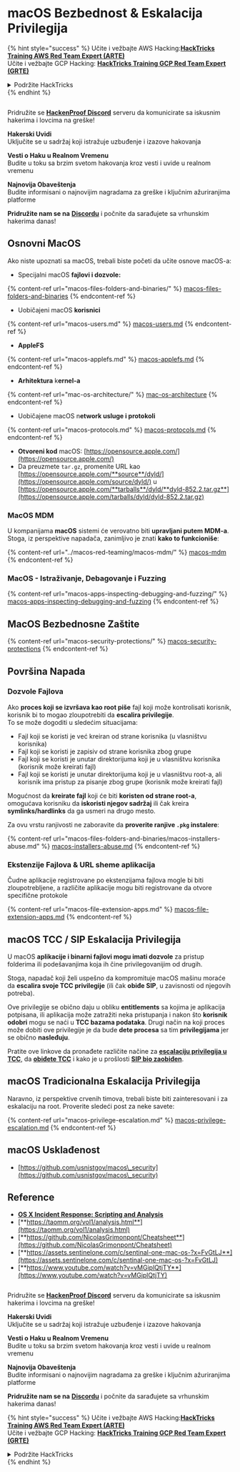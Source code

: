 # macOS Bezbednost & Eskalacija Privilegija

{% hint style="success" %}
Učite i vežbajte AWS Hacking:<img src="../../.gitbook/assets/arte.png" alt="" data-size="line">[**HackTricks Training AWS Red Team Expert (ARTE)**](https://training.hacktricks.xyz/courses/arte)<img src="../../.gitbook/assets/arte.png" alt="" data-size="line">\
Učite i vežbajte GCP Hacking: <img src="../../.gitbook/assets/grte.png" alt="" data-size="line">[**HackTricks Training GCP Red Team Expert (GRTE)**<img src="../../.gitbook/assets/grte.png" alt="" data-size="line">](https://training.hacktricks.xyz/courses/grte)

<details>

<summary>Podržite HackTricks</summary>

* Proverite [**planove pretplate**](https://github.com/sponsors/carlospolop)!
* **Pridružite se** 💬 [**Discord grupi**](https://discord.gg/hRep4RUj7f) ili [**telegram grupi**](https://t.me/peass) ili **pratite** nas na **Twitteru** 🐦 [**@hacktricks\_live**](https://twitter.com/hacktricks\_live)**.**
* **Podelite hakerske trikove slanjem PR-ova na** [**HackTricks**](https://github.com/carlospolop/hacktricks) i [**HackTricks Cloud**](https://github.com/carlospolop/hacktricks-cloud) github repozitorijume.

</details>
{% endhint %}

<figure><img src="/.gitbook/assets/image.png" alt=""><figcaption></figcaption></figure>

Pridružite se [**HackenProof Discord**](https://discord.com/invite/N3FrSbmwdy) serveru da komunicirate sa iskusnim hakerima i lovcima na greške!

**Hakerski Uvidi**\
Uključite se u sadržaj koji istražuje uzbuđenje i izazove hakovanja

**Vesti o Haku u Realnom Vremenu**\
Budite u toku sa brzim svetom hakovanja kroz vesti i uvide u realnom vremenu

**Najnovija Obaveštenja**\
Budite informisani o najnovijim nagradama za greške i ključnim ažuriranjima platforme

**Pridružite nam se na** [**Discordu**](https://discord.com/invite/N3FrSbmwdy) i počnite da sarađujete sa vrhunskim hakerima danas!

## Osnovni MacOS

Ako niste upoznati sa macOS, trebali biste početi da učite osnove macOS-a:

* Specijalni macOS **fajlovi i dozvole:**

{% content-ref url="macos-files-folders-and-binaries/" %}
[macos-files-folders-and-binaries](macos-files-folders-and-binaries/)
{% endcontent-ref %}

* Uobičajeni macOS **korisnici**

{% content-ref url="macos-users.md" %}
[macos-users.md](macos-users.md)
{% endcontent-ref %}

* **AppleFS**

{% content-ref url="macos-applefs.md" %}
[macos-applefs.md](macos-applefs.md)
{% endcontent-ref %}

* **Arhitektura** k**ernel-a**

{% content-ref url="mac-os-architecture/" %}
[mac-os-architecture](mac-os-architecture/)
{% endcontent-ref %}

* Uobičajene macOS n**etwork usluge i protokoli**

{% content-ref url="macos-protocols.md" %}
[macos-protocols.md](macos-protocols.md)
{% endcontent-ref %}

* **Otvoreni kod** macOS: [https://opensource.apple.com/](https://opensource.apple.com/)
* Da preuzmete `tar.gz`, promenite URL kao [https://opensource.apple.com/**source**/dyld/](https://opensource.apple.com/source/dyld/) u [https://opensource.apple.com/**tarballs**/dyld/**dyld-852.2.tar.gz**](https://opensource.apple.com/tarballs/dyld/dyld-852.2.tar.gz)

### MacOS MDM

U kompanijama **macOS** sistemi će verovatno biti **upravljani putem MDM-a**. Stoga, iz perspektive napadača, zanimljivo je znati **kako to funkcioniše**:

{% content-ref url="../macos-red-teaming/macos-mdm/" %}
[macos-mdm](../macos-red-teaming/macos-mdm/)
{% endcontent-ref %}

### MacOS - Istraživanje, Debagovanje i Fuzzing

{% content-ref url="macos-apps-inspecting-debugging-and-fuzzing/" %}
[macos-apps-inspecting-debugging-and-fuzzing](macos-apps-inspecting-debugging-and-fuzzing/)
{% endcontent-ref %}

## MacOS Bezbednosne Zaštite

{% content-ref url="macos-security-protections/" %}
[macos-security-protections](macos-security-protections/)
{% endcontent-ref %}

## Površina Napada

### Dozvole Fajlova

Ako **proces koji se izvršava kao root piše** fajl koji može kontrolisati korisnik, korisnik bi to mogao zloupotrebiti da **escalira privilegije**.\
To se može dogoditi u sledećim situacijama:

* Fajl koji se koristi je već kreiran od strane korisnika (u vlasništvu korisnika)
* Fajl koji se koristi je zapisiv od strane korisnika zbog grupe
* Fajl koji se koristi je unutar direktorijuma koji je u vlasništvu korisnika (korisnik može kreirati fajl)
* Fajl koji se koristi je unutar direktorijuma koji je u vlasništvu root-a, ali korisnik ima pristup za pisanje zbog grupe (korisnik može kreirati fajl)

Mogućnost da **kreirate fajl** koji će biti **koristen od strane root-a**, omogućava korisniku da **iskoristi njegov sadržaj** ili čak kreira **symlinks/hardlinks** da ga usmeri na drugo mesto.

Za ovu vrstu ranjivosti ne zaboravite da **proverite ranjive `.pkg` instalere**:

{% content-ref url="macos-files-folders-and-binaries/macos-installers-abuse.md" %}
[macos-installers-abuse.md](macos-files-folders-and-binaries/macos-installers-abuse.md)
{% endcontent-ref %}

### Ekstenzije Fajlova & URL sheme aplikacija

Čudne aplikacije registrovane po ekstenzijama fajlova mogle bi biti zloupotrebljene, a različite aplikacije mogu biti registrovane da otvore specifične protokole

{% content-ref url="macos-file-extension-apps.md" %}
[macos-file-extension-apps.md](macos-file-extension-apps.md)
{% endcontent-ref %}

## macOS TCC / SIP Eskalacija Privilegija

U macOS **aplikacije i binarni fajlovi mogu imati dozvole** za pristup folderima ili podešavanjima koja ih čine privilegovanijim od drugih.

Stoga, napadač koji želi uspešno da kompromituje macOS mašinu moraće da **escalira svoje TCC privilegije** (ili čak **obiđe SIP**, u zavisnosti od njegovih potreba).

Ove privilegije se obično daju u obliku **entitlements** sa kojima je aplikacija potpisana, ili aplikacija može zatražiti neka pristupanja i nakon što **korisnik odobri** mogu se naći u **TCC bazama podataka**. Drugi način na koji proces može dobiti ove privilegije je da bude **dete procesa** sa tim **privilegijama** jer se obično **nasleđuju**.

Pratite ove linkove da pronađete različite načine za [**escalaciju privilegija u TCC**](macos-security-protections/macos-tcc/#tcc-privesc-and-bypasses), da [**obiđete TCC**](macos-security-protections/macos-tcc/macos-tcc-bypasses/) i kako je u prošlosti [**SIP bio zaobiđen**](macos-security-protections/macos-sip.md#sip-bypasses).

## macOS Tradicionalna Eskalacija Privilegija

Naravno, iz perspektive crvenih timova, trebali biste biti zainteresovani i za eskalaciju na root. Proverite sledeći post za neke savete:

{% content-ref url="macos-privilege-escalation.md" %}
[macos-privilege-escalation.md](macos-privilege-escalation.md)
{% endcontent-ref %}

## macOS Usklađenost

* [https://github.com/usnistgov/macos\_security](https://github.com/usnistgov/macos\_security)

## Reference

* [**OS X Incident Response: Scripting and Analysis**](https://www.amazon.com/OS-Incident-Response-Scripting-Analysis-ebook/dp/B01FHOHHVS)
* [**https://taomm.org/vol1/analysis.html**](https://taomm.org/vol1/analysis.html)
* [**https://github.com/NicolasGrimonpont/Cheatsheet**](https://github.com/NicolasGrimonpont/Cheatsheet)
* [**https://assets.sentinelone.com/c/sentinal-one-mac-os-?x=FvGtLJ**](https://assets.sentinelone.com/c/sentinal-one-mac-os-?x=FvGtLJ)
* [**https://www.youtube.com/watch?v=vMGiplQtjTY**](https://www.youtube.com/watch?v=vMGiplQtjTY)

<figure><img src="/.gitbook/assets/image.png" alt=""><figcaption></figcaption></figure>

Pridružite se [**HackenProof Discord**](https://discord.com/invite/N3FrSbmwdy) serveru da komunicirate sa iskusnim hakerima i lovcima na greške!

**Hakerski Uvidi**\
Uključite se u sadržaj koji istražuje uzbuđenje i izazove hakovanja

**Vesti o Haku u Realnom Vremenu**\
Budite u toku sa brzim svetom hakovanja kroz vesti i uvide u realnom vremenu

**Najnovija Obaveštenja**\
Budite informisani o najnovijim nagradama za greške i ključnim ažuriranjima platforme

**Pridružite nam se na** [**Discordu**](https://discord.com/invite/N3FrSbmwdy) i počnite da sarađujete sa vrhunskim hakerima danas!

{% hint style="success" %}
Učite i vežbajte AWS Hacking:<img src="../../.gitbook/assets/arte.png" alt="" data-size="line">[**HackTricks Training AWS Red Team Expert (ARTE)**](https://training.hacktricks.xyz/courses/arte)<img src="../../.gitbook/assets/arte.png" alt="" data-size="line">\
Učite i vežbajte GCP Hacking: <img src="../../.gitbook/assets/grte.png" alt="" data-size="line">[**HackTricks Training GCP Red Team Expert (GRTE)**<img src="../../.gitbook/assets/grte.png" alt="" data-size="line">](https://training.hacktricks.xyz/courses/grte)

<details>

<summary>Podržite HackTricks</summary>

* Proverite [**planove pretplate**](https://github.com/sponsors/carlospolop)!
* **Pridružite se** 💬 [**Discord grupi**](https://discord.gg/hRep4RUj7f) ili [**telegram grupi**](https://t.me/peass) ili **pratite** nas na **Twitteru** 🐦 [**@hacktricks\_live**](https://twitter.com/hacktricks\_live)**.**
* **Podelite hakerske trikove slanjem PR-ova na** [**HackTricks**](https://github.com/carlospolop/hacktricks) i [**HackTricks Cloud**](https://github.com/carlospolop/hacktricks-cloud) github repozitorijume.

</details>
{% endhint %}
